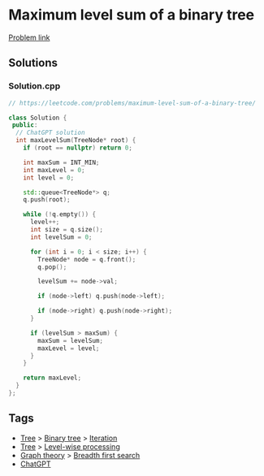 # Maximum level sum of a binary tree

[Problem link](https://leetcode.com/problems/maximum-level-sum-of-a-binary-tree/)

## Solutions


### Solution.cpp
```cpp
// https://leetcode.com/problems/maximum-level-sum-of-a-binary-tree/

class Solution {
 public:
  // ChatGPT solution
  int maxLevelSum(TreeNode* root) {
    if (root == nullptr) return 0;

    int maxSum = INT_MIN;
    int maxLevel = 0;
    int level = 0;

    std::queue<TreeNode*> q;
    q.push(root);

    while (!q.empty()) {
      level++;
      int size = q.size();
      int levelSum = 0;

      for (int i = 0; i < size; i++) {
        TreeNode* node = q.front();
        q.pop();

        levelSum += node->val;

        if (node->left) q.push(node->left);

        if (node->right) q.push(node->right);
      }

      if (levelSum > maxSum) {
        maxSum = levelSum;
        maxLevel = level;
      }
    }

    return maxLevel;
  }
};
```
## Tags

* [Tree](/Collections/tree.md#tree) > [Binary tree](/Collections/tree.md#binary-tree) > [Iteration](/Collections/tree.md#iteration)
* [Tree](/Collections/tree.md#tree) > [Level-wise processing](/Collections/tree.md#level-wise-processing)
* [Graph theory](/Collections/graph-theory.md#graph-theory) > [Breadth first search](/Collections/graph-theory.md#breadth-first-search)
* [ChatGPT](/Collections/chatgpt.md#chatgpt)
